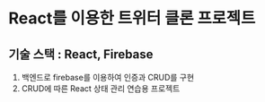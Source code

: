 # React를 이용한 트위터 클론 프로젝트
## 기술 스택 : React, Firebase

1. 백엔드로 firebase를 이용하여 인증과 CRUD를 구현
2. CRUD에 따른 React 상태 관리 연습용 프로젝트
